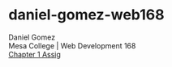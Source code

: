 # daniel-gomez-web168

Daniel Gomez
<br>
Mesa College | Web Development 168
<br>
<a href='ch1ASGMT\aboutMe.html'>Chapter 1 Assig</a> 

